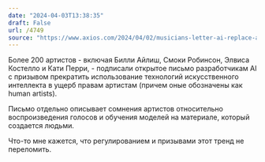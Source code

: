```yaml
---
date: "2024-04-03T13:38:35"
draft: False
url: /4749
source: "https://www.axios.com/2024/04/02/musicians-letter-ai-replace-artists"
---
```


Более 200 артистов - включая Билли Айлиш, Смоки Робинсон, Элвиса Костелло и Кати Перри, - подписали открытое письмо разработчикам AI с призывом прекратить использование технологий искусственного интеллекта в ущерб правам артистам (причем оные обозначены как human artists).

Письмо отдельно описывает сомнения артистов относительно воспроизведения голосов и обучения моделей на материале, который создается людьми. 

Что-то мне кажется, что регулированием и призывами этот тренд не переломить.

